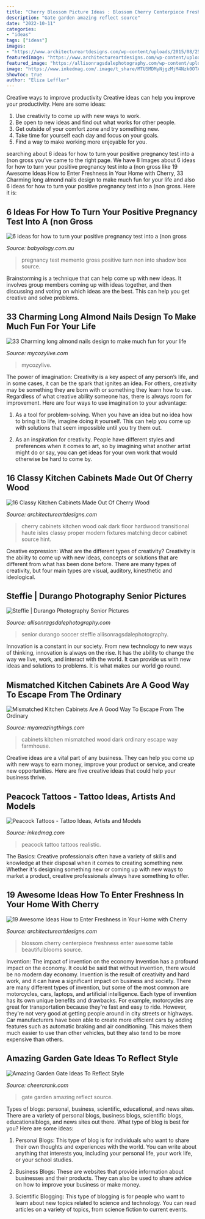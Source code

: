 ```yaml
---
title: "Cherry Blossom Picture Ideas : Blossom Cherry Centerpiece Freshness Enter Awesome Table Beautifulblooms Source"
description: "Gate garden amazing reflect source"
date: "2022-10-11"
categories:
- "ideas"
tags: ["ideas"]
images:
- "https://www.architectureartdesigns.com/wp-content/uploads/2015/08/258-630x419.jpg"
featuredImage: "https://www.architectureartdesigns.com/wp-content/uploads/2015/08/258-630x419.jpg"
featured_image: "https://allisonragsdalephotography.com/wp-content/uploads/2013/05/allisonragsdalephotography-11.jpg"
image: "https://www.inkedmag.com/.image/t_share/MTU5MDMyNjgzMjM4Nzk0OTAx/realistic.jpg"
ShowToc: true
author: "Eliza Leffler"
---
```



Creative ways to improve productivity
Creative ideas can help you improve your productivity. Here are some ideas: 
1. Use creativity to come up with new ways to work.
2. Be open to new ideas and find out what works for other people. 
3. Get outside of your comfort zone and try something new. 
4. Take time for yourself each day and focus on your goals. 
5. Find a way to make working more enjoyable for you.

	

		
searching about 6 ideas for how to turn your positive pregnancy test into a (non gross you've came to the right page. We have 8 Images about 6 ideas for how to turn your positive pregnancy test into a (non gross like 19 Awesome Ideas How to Enter Freshness in Your Home with Cherry, 33 Charming long almond nails design to make much fun for your life and also 6 ideas for how to turn your positive pregnancy test into a (non gross. Here it is:
		
    
## 6 Ideas For How To Turn Your Positive Pregnancy Test Into A (non Gross

<img loading=lazy src="https://cdn.babyology.com.au/wp-content/uploads/2018/06/Baby-Shadow-Box.jpg" onerror="this.onerror=null;this.src='https://tse4.mm.bing.net/th?id=OIP.sZVTWY3B7_qGxCG3lGVI4QHaJ4&amp;pid=15.1';" alt="6 ideas for how to turn your positive pregnancy test into a (non gross">

_Source: babyology.com.au_

>pregnancy test memento gross positive turn non into shadow box source. 

	

Brainstorming is a technique that can help come up with new ideas. It involves group members coming up with ideas together, and then discussing and voting on which ideas are the best. This can help you get creative and solve problems.

    
## 33 Charming Long Almond Nails Design To Make Much Fun For Your Life

<img loading=lazy src="https://mycozylive.com/wp-content/uploads/2020/06/8-7.jpg" onerror="this.onerror=null;this.src='https://tse1.mm.bing.net/th?id=OIP.LnmXFoOWvn1RzSKIMQU66gHaLI&amp;pid=15.1';" alt="33 Charming long almond nails design to make much fun for your life">

_Source: mycozylive.com_

>mycozylive. 

	

The power of imagination:
Creativity is a key aspect of any person’s life, and in some cases, it can be the spark that ignites an idea. For others, creativity may be something they are born with or something they learn how to use. Regardless of what creative ability someone has, there is always room for improvement. Here are four ways to use imagination to your advantage: 
1. As a tool for problem-solving. When you have an idea but no idea how to bring it to life, imagine doing it yourself. This can help you come up with solutions that seem impossible until you try them out.

2. As an inspiration for creativity. People have different styles and preferences when it comes to art, so by imagining what another artist might do or say, you can get ideas for your own work that would otherwise be hard to come by.

    
## 16 Classy Kitchen Cabinets Made Out Of Cherry Wood

<img loading=lazy src="https://www.architectureartdesigns.com/wp-content/uploads/2015/08/258-630x419.jpg" onerror="this.onerror=null;this.src='https://tse4.mm.bing.net/th?id=OIP.TDty2ju_CUieMZInY5OQ-AHaE7&amp;pid=15.1';" alt="16 Classy Kitchen Cabinets Made Out Of Cherry Wood">

_Source: architectureartdesigns.com_

>cherry cabinets kitchen wood oak dark floor hardwood transitional haute isles classy proper modern fixtures matching decor cabinet source hint. 

	

Creative expression: What are the different types of creativity?
Creativity is the ability to come up with new ideas, concepts or solutions that are different from what has been done before. There are many types of creativity, but four main types are visual, auditory, kinesthetic and ideological.

    
## Steffie | Durango Photography Senior Pictures

<img loading=lazy src="https://allisonragsdalephotography.com/wp-content/uploads/2013/05/allisonragsdalephotography-11.jpg" onerror="this.onerror=null;this.src='https://tse3.mm.bing.net/th?id=OIP.ZEzp4iK0rZP84jD_ZeQsTAHaLI&amp;pid=15.1';" alt="Steffie | Durango Photography Senior Pictures">

_Source: allisonragsdalephotography.com_

>senior durango soccer steffie allisonragsdalephotography. 

	

Innovation is a constant in our society. From new technology to new ways of thinking, innovation is always on the rise. It has the ability to change the way we live, work, and interact with the world. It can provide us with new ideas and solutions to problems. It is what makes our world go round.

    
## Mismatched Kitchen Cabinets Are A Good Way To Escape From The Ordinary

<img loading=lazy src="http://myamazingthings.com/wp-content/uploads/2017/10/mismatched-kitchen-cabinets-7.jpg" onerror="this.onerror=null;this.src='https://tse2.mm.bing.net/th?id=OIP.u5P7TuJPlHgrjcR9FWpjlgHaKw&amp;pid=15.1';" alt="Mismatched Kitchen Cabinets Are A Good Way To Escape From The Ordinary">

_Source: myamazingthings.com_

>cabinets kitchen mismatched wood dark ordinary escape way farmhouse. 

	

Creative ideas are a vital part of any business. They can help you come up with new ways to earn money, improve your product or service, and create new opportunities. Here are five creative ideas that could help your business thrive.

    
## Peacock Tattoos - Tattoo Ideas, Artists And Models

<img loading=lazy src="https://www.inkedmag.com/.image/t_share/MTU5MDMyNjgzMjM4Nzk0OTAx/realistic.jpg" onerror="this.onerror=null;this.src='https://tse4.mm.bing.net/th?id=OIP.Zanh9FNDdDwvGsitJHVSNwHaKm&amp;pid=15.1';" alt="Peacock Tattoos - Tattoo Ideas, Artists and Models">

_Source: inkedmag.com_

>peacock tattoo tattoos realistic. 

	

The Basics:
Creative professionals often have a variety of skills and knowledge at their disposal when it comes to creating something new. Whether it's designing something new or coming up with new ways to market a product, creative professionals always have something to offer.

    
## 19 Awesome Ideas How To Enter Freshness In Your Home With Cherry

<img loading=lazy src="https://www.architectureartdesigns.com/wp-content/uploads/2014/03/1368-630x945.jpg" onerror="this.onerror=null;this.src='https://tse2.mm.bing.net/th?id=OIP.0tJgMh6TivUGw2WEInBWwQHaLH&amp;pid=15.1';" alt="19 Awesome Ideas How to Enter Freshness in Your Home with Cherry">

_Source: architectureartdesigns.com_

>blossom cherry centerpiece freshness enter awesome table beautifulblooms source. 

	

Invention: The impact of invention on the economy
Invention has a profound impact on the economy. It could be said that without invention, there would be no modern day economy. Invention is the result of creativity and hard work, and it can have a significant impact on business and society. There are many different types of invention, but some of the most common are motorcycles, cars, laptops, and artificial intelligence. Each type of invention has its own unique benefits and drawbacks. For example, motorcycles are great for transportation because they're fast and easy to ride. However, they're not very good at getting people around in city streets or highways. Car manufacturers have been able to create more efficient cars by adding features such as automatic braking and air conditioning. This makes them much easier to use than other vehicles, but they also tend to be more expensive than others.

    
## Amazing Garden Gate Ideas To Reflect Style

<img loading=lazy src="https://www.cheercrank.com/wp-content/uploads/2016/01/12-garden-gate.jpg" onerror="this.onerror=null;this.src='https://tse1.mm.bing.net/th?id=OIP.AG_0O0LrdWNJgoRsc9D1tgHaML&amp;pid=15.1';" alt="Amazing Garden Gate Ideas To Reflect Style">

_Source: cheercrank.com_

>gate garden amazing reflect source. 

	

Types of blogs: personal, business, scientific, educational, and news sites.
There are a variety of personal blogs, business blogs, scientific blogs, educationalblogs, and news sites out there. What type of blog is best for you? Here are some ideas:
1. Personal Blogs: This type of blog is for individuals who want to share their own thoughts and experiences with the world. You can write about anything that interests you, including your personal life, your work life, or your school studies.

2. Business Blogs: These are websites that provide information about businesses and their products. They can also be used to share advice on how to improve your business or make money.

3. Scientific Blogging: This type of blogging is for people who want to learn about new topics related to science and technology. You can read articles on a variety of topics, from science fiction to current events.


